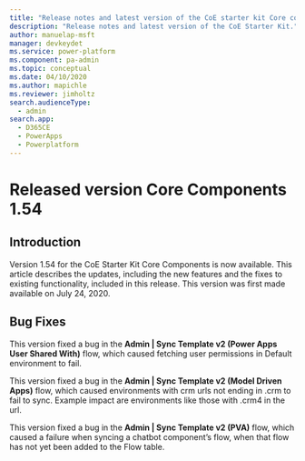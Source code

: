 ```yaml
---
title: "Release notes and latest version of the CoE starter kit Core components 1.54 | MicrosoftDocs"
description: "Release notes and latest version of the CoE Starter Kit."
author: manuelap-msft
manager: devkeydet
ms.service: power-platform
ms.component: pa-admin
ms.topic: conceptual
ms.date: 04/10/2020
ms.author: mapichle
ms.reviewer: jimholtz
search.audienceType: 
  - admin
search.app: 
  - D365CE
  - PowerApps
  - Powerplatform
---
```


# Released version Core Components 1.54

## Introduction

Version 1.54 for the CoE Starter Kit Core Components is now available. This article describes the updates, including the new features and the fixes to existing functionality, included in this release. This version was first made available on July 24, 2020.

## Bug Fixes

This version fixed a bug in the **Admin | Sync Template v2 (Power Apps User Shared With)** flow, which caused fetching user permissions in Default environment to fail.

This version fixed a bug in the **Admin | Sync Template v2 (Model Driven Apps)** flow, which caused environments with crm urls not ending in .crm to fail to sync. Example impact are environments like those with .crm4 in the url.

This version fixed a bug in the **Admin | Sync Template v2 (PVA)** flow, which caused a failure when syncing a chatbot  component’s flow, when that flow has not yet been added to the Flow table.
